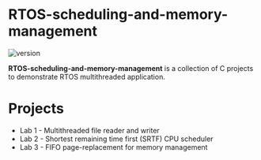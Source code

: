 # RTOS-scheduling-and-memory-management

![version](https://img.shields.io/badge/version-3.0.0-blue)

**RTOS-scheduling-and-memory-management** is a collection of C projects to demonstrate RTOS multithreaded application.


# Projects
* Lab 1 - Multithreaded file reader and writer
* Lab 2 - Shortest remaining time first (SRTF) CPU scheduler
* Lab 3 - FIFO page-replacement for memory management
